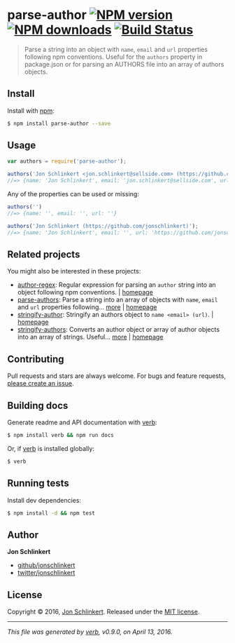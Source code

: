 # parse-author [![NPM version](https://img.shields.io/npm/v/parse-author.svg?style=flat)](https://www.npmjs.com/package/parse-author) [![NPM downloads](https://img.shields.io/npm/dm/parse-author.svg?style=flat)](https://npmjs.org/package/parse-author) [![Build Status](https://img.shields.io/travis/jonschlinkert/parse-author.svg?style=flat)](https://travis-ci.org/jonschlinkert/parse-author)

> Parse a string into an object with `name`, `email` and `url` properties following npm conventions. Useful for the `authors` property in package.json or for parsing an AUTHORS file into an array of authors objects.

## Install

Install with [npm](https://www.npmjs.com/):

```sh
$ npm install parse-author --save
```

## Usage

```js
var authors = require('parse-author');

authors('Jon Schlinkert <jon.schlinkert@sellside.com> (https://github.com/jonschlinkert)');
//=> {name: 'Jon Schlinkert', email: 'jon.schlinkert@sellside.com', url: 'https://github.com/jonschlinkert'}
```

Any of the properties can be used or missing:

```js
authors('')
//=> {name: '', email: '', url: ''}

authors('Jon Schlinkert (https://github.com/jonschlinkert)');
//=> {name: 'Jon Schlinkert', email: '', url: 'https://github.com/jonschlinkert'}
```

## Related projects

You might also be interested in these projects:

* [author-regex](https://www.npmjs.com/package/author-regex): Regular expression for parsing an `author` string into an object following npm conventions. | [homepage](https://github.com/jonschlinkert/author-regex)
* [parse-authors](https://www.npmjs.com/package/parse-authors): Parse a string into an array of objects with `name`, `email` and `url` properties following… [more](https://www.npmjs.com/package/parse-authors) | [homepage](https://github.com/jonschlinkert/parse-authors)
* [stringify-author](https://www.npmjs.com/package/stringify-author): Stringify an authors object to `name <email> (url)`. | [homepage](https://github.com/jonschlinkert/stringify-author)
* [stringify-authors](https://www.npmjs.com/package/stringify-authors): Converts an author object or array of author objects into an array of strings. Useful… [more](https://www.npmjs.com/package/stringify-authors) | [homepage](https://github.com/jonschlinkert/stringify-authors)

## Contributing

Pull requests and stars are always welcome. For bugs and feature requests, [please create an issue](https://github.com/jonschlinkert/parse-author/issues/new).

## Building docs

Generate readme and API documentation with [verb](https://github.com/verbose/verb):

```sh
$ npm install verb && npm run docs
```

Or, if [verb](https://github.com/verbose/verb) is installed globally:

```sh
$ verb
```

## Running tests

Install dev dependencies:

```sh
$ npm install -d && npm test
```

## Author

**Jon Schlinkert**

* [github/jonschlinkert](https://github.com/jonschlinkert)
* [twitter/jonschlinkert](http://twitter.com/jonschlinkert)

## License

Copyright © 2016, [Jon Schlinkert](https://github.com/jonschlinkert).
Released under the [MIT license](https://github.com/jonschlinkert/parse-author/blob/master/LICENSE).

***

_This file was generated by [verb](https://github.com/verbose/verb), v0.9.0, on April 13, 2016._